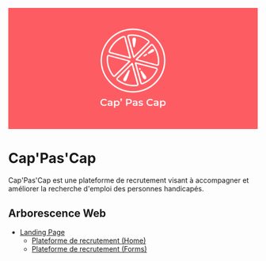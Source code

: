 ![Cap'Pas'Cap](img/banner.jpg)
# Cap'Pas'Cap

Cap'Pas'Cap est une plateforme de recrutement visant à accompagner et améliorer la recherche d'emploi des personnes handicapés.

## Arborescence Web

- [Landing Page](https://olivech12.github.io/CapPasCap/)
    - [Plateforme de recrutement (Home)](https://olivech12.github.io/CapPasCap/home.html)
    - [Plateforme de recrutement (Forms)](https://olivech12.github.io/CapPasCap/home.html)